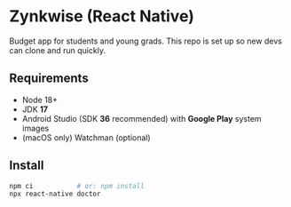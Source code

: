 # Zynkwise (React Native)

Budget app for students and young grads. This repo is set up so new devs can clone and run quickly.

## Requirements
- Node 18+
- JDK **17**
- Android Studio (SDK **36** recommended) with **Google Play** system images
- (macOS only) Watchman (optional)

## Install
```bash
npm ci           # or: npm install
npx react-native doctor
